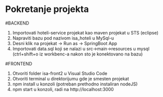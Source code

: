 # Pokretanje projekta

#BACKEND
1. Importovati hoteli-service projekat kao maven projekat u STS (eclipse)
2. Napraviti bazu pod nazivom isa_hoteli u MySql-u
3. Desni klik na projekat -> Run as -> SpringBoot App 
4. Importovati data.sql koji se nalazi u src->main->resources u mysql (ctrl+shift+o iz workbenc-a nakon sto je konektovano na bazu)

#FRONTEND
1. Otvoriti folder isa-front2 u Visual Studio Code
2. Otvoriti terminal u direktorijumu gde je smesten projekat
3. npm install u konzoli (potreban prethodno instaliran nodeJS)
4. npm start u konzoli, radi na http://localhost:3000

